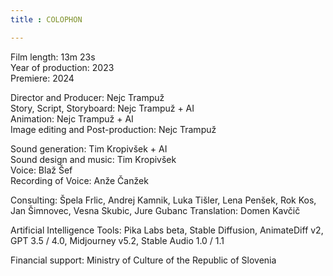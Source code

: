 ```yaml
---
title : COLOPHON

---
```


Film length:  13m 23s<br> 
Year of production: 2023<br> 
Premiere: 2024<br> 

Director and Producer: Nejc Trampuž<br> 
Story, Script, Storyboard: Nejc Trampuž + AI<br> 
Animation: Nejc Trampuž + AI<br> 
Image editing and Post-production: Nejc Trampuž

Sound generation: Tim Kropivšek + AI<br> 
Sound design and music: Tim Kropivšek<br> 
Voice: Blaž Šef<br> 
Recording of Voice: Anže Čanžek<br> 


<!-- section break -->
Consulting: Špela Frlic, Andrej Kamnik, Luka Tišler, Lena Penšek, Rok Kos, Jan Šimnovec, Vesna Skubic, Jure Gubanc
Translation: Domen Kavčič<br> 

Artificial Intelligence Tools: Pika Labs beta, Stable Diffusion, AnimateDiff v2, GPT 3.5 / 4.0, Midjourney v5.2, Stable Audio 1.0 / 1.1

Financial support: Ministry of Culture of the Republic of Slovenia
<!-- section break -->
